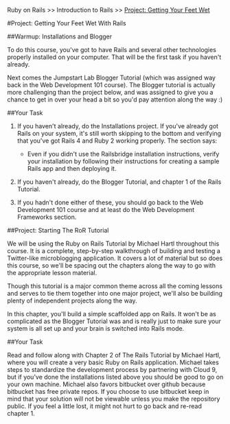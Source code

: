 Ruby on Rails >> Introduction to Rails >> [Project: Getting Your Feet Wet](http://www.theodinproject.com/courses/ruby-on-rails/lessons/getting-your-feet-wet?ref=lc-pb)

#Project: Getting Your Feet Wet With Rails

##Warmup: Installations and Blogger

To do this course, you've got to have Rails and several other technologies properly installed on your computer. That will be the first task if you haven't already.

Next comes the Jumpstart Lab Blogger Tutorial (which was assigned way back in the Web Development 101 course). The Blogger tutorial is actually more challenging than the project below, and was assigned to give you a chance to get in over your head a bit so you'd pay attention along the way :)

##Your Task

1. If you haven't already, do the Installations project. If you've already got Rails on your system, it's still worth skipping to the bottom and verifying that you've got Rails 4 and Ruby 2 working properly. The section says:

	* Even if you didn't use the Railsbridge installation instructions, verify your installation by following their instructions for creating a sample Rails app and then deploying it.

2. If you haven't already, do the Blogger Tutorial, and chapter 1 of the Rails Tutorial.

3. If you hadn't done either of these, you should go back to the Web Development 101 course and at least do the Web Development Frameworks section.

##Project: Starting The RoR Tutorial

We will be using the Ruby on Rails Tutorial by Michael Hartl throughout this course. It is a complete, step-by-step walkthrough of building and testing a Twitter-like microblogging application. It covers a lot of material but so does this course, so we'll be spacing out the chapters along the way to go with the appropriate lesson material.

Though this tutorial is a major common theme across all the coming lessons and serves to tie them together into one major project, we'll also be building plenty of independent projects along the way.

In this chapter, you'll build a simple scaffolded app on Rails. It won't be as complicated as the Blogger Tutorial was and is really just to make sure your system is all set up and your brain is switched into Rails mode.

##Your Task

Read and follow along with Chapter 2 of The Rails Tutorial by Michael Hartl, where you will create a very basic Ruby on Rails application. Michael takes steps to standardize the development process by partnering with Cloud 9, but if you've done the installations listed above you should be good to go on your own machine. Michael also favors bitbucket over github because bitbucket has free private repos. If you choose to use bitbucket keep in mind that your solution will not be viewable unless you make the repository public. If you feel a little lost, it might not hurt to go back and re-read chapter 1.
